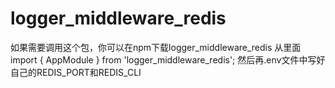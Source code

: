 ﻿# logger_middleware_redis
如果需要调用这个包，你可以在npm下载logger_middleware_redis
从里面import { AppModule } from 'logger_middleware_redis';
然后再.env文件中写好自己的REDIS_PORT和REDIS_CLI
